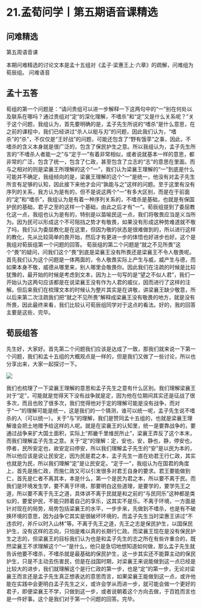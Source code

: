 # 21.孟荀问学丨第五期语音课精选

## 问难精选

第五周语音课

本期问难精选的讨论文本是孟十五组对《孟子·梁惠王上·六章》的疏解，问难组为荀辰组。
问难语音



## 孟十五答

荀组的第一个问题是：“请问贵组可以进一步解释一下这两句中的“一”别在何处以及联系在哪吗？通过贵组对“定“的深化理解，不嗜杀”和“定”又是什么关系呢？”关于这个问题，我组认为，首先要明确的是，孟子先生所说的“嗜杀”是什么意思，在之前的课程中，我们已经讲过“杀人以梃与刃”的问题，因此我们认为，“嗜杀”的“杀”，不仅仅是“王好战”的问题，可能还包含了“野有饿莩”之事，因此，不嗜杀的含义本身就是很广泛的，包含了保民护生之意。所以我组认为，孟子先生所言的“不嗜杀人者能一之”与“定于一”有着非常相似，或者说就基本一样的意思，都非常的广泛，包含了统一，包含了仁政，甚至包含了立志的“志”的意思在里面。而与之相对的则是梁襄王所理解的这个“一”，我们认为梁襄王理解的“一”到底是什么可能并不确定，我组倾向的是，梁襄王理解的这个“一”是统一，他没有对孟子先生所言有足够的认知，因此接下来他才会问“孰能与之”这样的问题。至于这里有没有序列的关系，我方认为是有的，但不是说这两个“一”有多大区别，而是在于前面的“定”和“嗜杀”，我组认为是有着一种序列关系的，不嗜杀是基础，也就是有保国护民的基础，君子之至的这样一个基础，由此之后才有“一”。荀辰组提到了委屈教化这一点，我组也认为是有的，特别是以苗喻民这一点，我们将敬畏应当是义当所为。因为民可以形成这个不可阻挡之势才有敬畏，如果没有形成这种势难道就不敬了吗，我们认为委屈教化是在这里，但因为敬的状态是很难做到的，所以进行这样的教化，先从比较简单的畏开始，然后才有更进一步的体悟也好进步也好。这个是我组对荀辰组第一个问题的回答。
荀辰组的第二个问题是“就之不见所畏”这个“畏”的疑问，问我们这个“畏”到底是梁襄王没有所畏还是梁襄王不令人敬畏呢。首先我们认为这个问题是一体两面的，令人敬畏实际上产生与威，威产生与德，而如果本身不敬，威德从哪里来，别人哪里会敬畏你。因此我们在注疏的时候是比较犹豫的，最开始的时候是考虑到文本，因为上一句写的是“望之不似人君”，我们一开始认为这两句应该都是在说梁襄王没有作为人君的威仪，因而进行了这样的注解。但后来我们在梳理文本的时候认为整片其实是在讲敬，讲梁襄王缺少敬意，所以后来第二次注疏我们把“就之不见所畏”解释成梁襄王没有敬畏的地方，就是没有所畏，因此最终来看，我们比较认可荀辰组同学对于这点的看法。好的，我的回答主要是这些，完毕。

## 荀辰组答

先生好，大家好。首先第二个问题我们应该是达成了一致，那我们就来说一下第一个问题，我们和孟十五组的大概观点是一样的，但是我们又做了一些讨论，所以也分享出来，大家一起探讨一下。

![](https://mmbiz.qpic.cn/mmbiz_png/yA1VGD1fOiaaHXo6De6EKicKp1MPBQTrX2aB5iceRsRnZERgrk1nZvqgZ5TOZy0pzr28HiaMtCBgRL9pX8NH32sIOQ/640?wx_fmt=png&tp=webp&wxfrom=5&wx_lazy=1&wx_co=1)

我们也梳理了一下梁襄王理解的意思和孟子先生之意有什么区别。我们理解梁襄王对于“定”，可能就是觉得天下没有战争就是定，因为他在位期间其实还是征战了很多次，而且也败了很多次，我们觉得他对于定的理解可能是没有战争，而对于“一”的理解可能是统一，这是我们的一个猜测，谁可以统一呢，孟子先生说不嗜杀的人（可以统一）。关于“与”的理解，我们是赞同孟十五组的，也就是梁襄王理解谁会把土地赠予给这样的人呢。就是在梁襄王的认知里，统一是要靠战争的，要通过战争来扩大国土面积，实际上“邦畿千里维民所止”，梁襄王弄反了这个本末，而我们理解孟子先生之意。关于“定”的理解：定，安也，安，静也，静，停安也，停者，民所安定也，故安定曰停安，所以我们理解孟子先生的“安”是以民为本的，所以他应该是说让民安定，因为民是君之本，孟子先生一直在劝君王行仁政，其实也就是为民，所以我们理解“定”是让民安定。“定于一”，我组认为在国君的角度上，首先是施仁政，而施仁政又可以引发很多对君王自身的要求。君王要能做到仁，首先是仁者不离其本，本是什么，第一个是民为君之本，所以要不离于民。而我们是环境发生学，要不离于环境，那要明白这些道理，是要学的，要学先王之道，所以要不离于先王之道，具体讲不离于民就是和之前的“与民同乐”这种都是类似的，要爱护民，不能只顾着自己的享乐，这其实不是乐。不离于环境，一方面是针对现在的局势，局势包括梁襄王的水平，一步步来，先做到不嗜杀，也是有不破换环境的意思，因为战争它其实是很破坏环境的，而孟子先生当时梁惠王讲过“不违农时，斧斤以时入山林”等。不离于先王之道，先王之志是保民护生，以国保民护生，没有这样的志向，只怕是难以真的长期行仁政。而梁襄王现在是没有保民护生之志的，但梁襄王的目标我们认为也是和孟子先生的志之所在有些许重合的，既然梁襄王不求理解这个“一”是什么，他只是急切地想知道如何做，那么孟子先生就告诉他要不嗜杀，不嗜杀就是最基础的保民护生，这一步其实还不能算主动的保民护生，只是不主动去伤害民，但是在战国时期，对梁襄王来说能做到这一点已经是比较大的进步，我们就理解这个是行仁政的第一步，也是“定”的第一步，无论对梁襄王而言还是孟子先生真正想表达的意思而言，如果梁襄王能做到这一点，或许他能在实践中会更明白孟子先生之义，或许会学从而进一步，就可能会做一个更好的君子，即便梁襄王不学，只做到这一步，或者说朝着这个方向去做，于百姓而言也是一件好事。这个是我们对于第一个问题的回答。完毕。